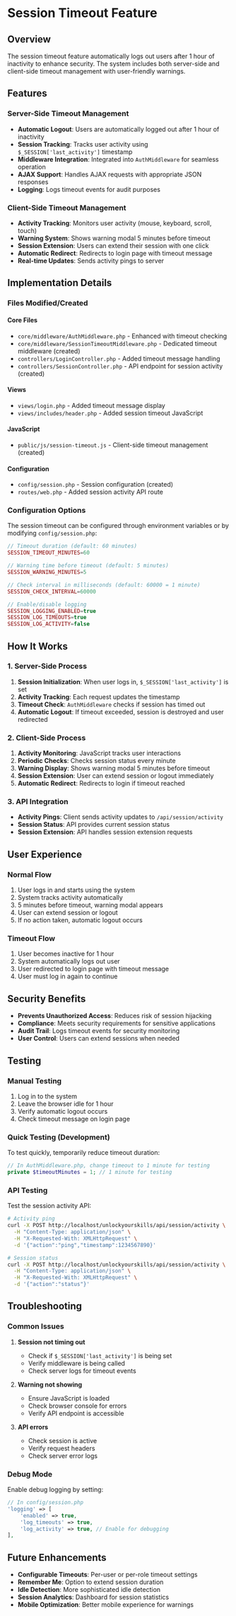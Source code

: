 # Session Timeout Feature

## Overview

The session timeout feature automatically logs out users after 1 hour of inactivity to enhance security. The system includes both server-side and client-side timeout management with user-friendly warnings.

## Features

### Server-Side Timeout Management
- **Automatic Logout**: Users are automatically logged out after 1 hour of inactivity
- **Session Tracking**: Tracks user activity using `$_SESSION['last_activity']` timestamp
- **Middleware Integration**: Integrated into `AuthMiddleware` for seamless operation
- **AJAX Support**: Handles AJAX requests with appropriate JSON responses
- **Logging**: Logs timeout events for audit purposes

### Client-Side Timeout Management
- **Activity Tracking**: Monitors user activity (mouse, keyboard, scroll, touch)
- **Warning System**: Shows warning modal 5 minutes before timeout
- **Session Extension**: Users can extend their session with one click
- **Automatic Redirect**: Redirects to login page with timeout message
- **Real-time Updates**: Sends activity pings to server

## Implementation Details

### Files Modified/Created

#### Core Files
- `core/middleware/AuthMiddleware.php` - Enhanced with timeout checking
- `core/middleware/SessionTimeoutMiddleware.php` - Dedicated timeout middleware (created)
- `controllers/LoginController.php` - Added timeout message handling
- `controllers/SessionController.php` - API endpoint for session activity (created)

#### Views
- `views/login.php` - Added timeout message display
- `views/includes/header.php` - Added session timeout JavaScript

#### JavaScript
- `public/js/session-timeout.js` - Client-side timeout management (created)

#### Configuration
- `config/session.php` - Session configuration (created)
- `routes/web.php` - Added session activity API route

### Configuration Options

The session timeout can be configured through environment variables or by modifying `config/session.php`:

```php
// Timeout duration (default: 60 minutes)
SESSION_TIMEOUT_MINUTES=60

// Warning time before timeout (default: 5 minutes)
SESSION_WARNING_MINUTES=5

// Check interval in milliseconds (default: 60000 = 1 minute)
SESSION_CHECK_INTERVAL=60000

// Enable/disable logging
SESSION_LOGGING_ENABLED=true
SESSION_LOG_TIMEOUTS=true
SESSION_LOG_ACTIVITY=false
```

## How It Works

### 1. Server-Side Process
1. **Session Initialization**: When user logs in, `$_SESSION['last_activity']` is set
2. **Activity Tracking**: Each request updates the timestamp
3. **Timeout Check**: `AuthMiddleware` checks if session has timed out
4. **Automatic Logout**: If timeout exceeded, session is destroyed and user redirected

### 2. Client-Side Process
1. **Activity Monitoring**: JavaScript tracks user interactions
2. **Periodic Checks**: Checks session status every minute
3. **Warning Display**: Shows warning modal 5 minutes before timeout
4. **Session Extension**: User can extend session or logout immediately
5. **Automatic Redirect**: Redirects to login if timeout reached

### 3. API Integration
- **Activity Pings**: Client sends activity updates to `/api/session/activity`
- **Session Status**: API provides current session status
- **Session Extension**: API handles session extension requests

## User Experience

### Normal Flow
1. User logs in and starts using the system
2. System tracks activity automatically
3. 5 minutes before timeout, warning modal appears
4. User can extend session or logout
5. If no action taken, automatic logout occurs

### Timeout Flow
1. User becomes inactive for 1 hour
2. System automatically logs out user
3. User redirected to login page with timeout message
4. User must log in again to continue

## Security Benefits

- **Prevents Unauthorized Access**: Reduces risk of session hijacking
- **Compliance**: Meets security requirements for sensitive applications
- **Audit Trail**: Logs timeout events for security monitoring
- **User Control**: Users can extend sessions when needed

## Testing

### Manual Testing
1. Log in to the system
2. Leave the browser idle for 1 hour
3. Verify automatic logout occurs
4. Check timeout message on login page

### Quick Testing (Development)
To test quickly, temporarily reduce timeout duration:

```php
// In AuthMiddleware.php, change timeout to 1 minute for testing
private $timeoutMinutes = 1; // 1 minute for testing
```

### API Testing
Test the session activity API:

```bash
# Activity ping
curl -X POST http://localhost/unlockyourskills/api/session/activity \
  -H "Content-Type: application/json" \
  -H "X-Requested-With: XMLHttpRequest" \
  -d '{"action":"ping","timestamp":1234567890}'

# Session status
curl -X POST http://localhost/unlockyourskills/api/session/activity \
  -H "Content-Type: application/json" \
  -H "X-Requested-With: XMLHttpRequest" \
  -d '{"action":"status"}'
```

## Troubleshooting

### Common Issues

1. **Session not timing out**
   - Check if `$_SESSION['last_activity']` is being set
   - Verify middleware is being called
   - Check server logs for timeout events

2. **Warning not showing**
   - Ensure JavaScript is loaded
   - Check browser console for errors
   - Verify API endpoint is accessible

3. **API errors**
   - Check session is active
   - Verify request headers
   - Check server error logs

### Debug Mode

Enable debug logging by setting:

```php
// In config/session.php
'logging' => [
    'enabled' => true,
    'log_timeouts' => true,
    'log_activity' => true, // Enable for debugging
],
```

## Future Enhancements

- **Configurable Timeouts**: Per-user or per-role timeout settings
- **Remember Me**: Option to extend session duration
- **Idle Detection**: More sophisticated idle detection
- **Session Analytics**: Dashboard for session statistics
- **Mobile Optimization**: Better mobile experience for warnings 